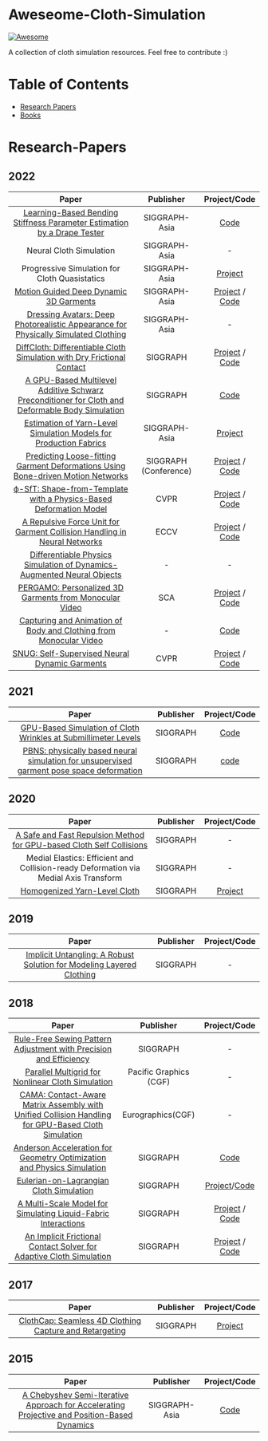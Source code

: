 # Aweseome-Cloth-Simulation
[![Awesome](https://awesome.re/badge.svg)](https://awesome.re)

A collection of cloth simulation resources. Feel free to contribute :)

Table of Contents
=================
  
  * [Research Papers](#Research-Papers)
  * [Books](#Books)

# Research-Papers
## 2022
| Paper | Publisher | Project/Code |
| :----------------------------------------------------------: | :--------------: | :-----------------------------------------------------: |
| [Learning-Based Bending Stiffness Parameter Estimation by a Drape Tester](https://wanghmin.github.io/Feng-2022-LBB/Feng-2022-LBB.pdf) | SIGGRAPH-Asia | [Code](https://github.com/DrapeTester/ClothDrapeTester) |
| Neural Cloth Simulation | SIGGRAPH-Asia | - |
| Progressive Simulation for Cloth Quasistatics | SIGGRAPH-Asia | [Project](https://eriszhang.github.io)
| [Motion Guided Deep Dynamic 3D Garments](https://arxiv.org/pdf/2209.11449.pdf) | SIGGRAPH-Asia | [Project](https://geometry.cs.ucl.ac.uk/projects/2022/MotionDeepGarment/) / [Code](https://github.com/MengZephyr/Motion-Guided-Deep-Dynamic-3D-Garment) |
| [Dressing Avatars: Deep Photorealistic Appearance for Physically Simulated Clothing](https://arxiv.org/pdf/2206.15470.pdf) | SIGGRAPH-Asia | -  |
| [DiffCloth: Differentiable Cloth Simulation with Dry Frictional Contact](https://people.csail.mit.edu/liyifei/uploads/diffcloth-highres-tog.pdf) | SIGGRAPH | [Project](https://people.csail.mit.edu/liyifei/publication/diffcloth/) / [Code](https://github.com/omegaiota/DiffCloth) |
| [A GPU-Based Multilevel Additive Schwarz Preconditioner for Cloth and Deformable Body Simulation](https://wanghmin.github.io/Wu-2022-AGM/Wu-2022-AGM.pdf) | SIGGRAPH | [Code](https://wanghmin.github.io/Wu-2022-AGM/Wu-2022-AGM-src.zip) |
| [Estimation of Yarn-Level Simulation Models for Production Fabrics](http://mslab.es/projects/YarnLevelFabrics/contents/sperl2022eylsmpf.pdf) | SIGGRAPH-Asia | [Project](http://mslab.es/projects/YarnLevelFabrics/) | - |
| [Predicting Loose-fitting Garment Deformations Using Bone-driven Motion Networks](https://arxiv.org/pdf/2205.01355.pdf) | SIGGRAPH (Conference)| [Project](http://www.cad.zju.edu.cn/home/jin/SigCloth2022/SigCloth2022.html) / [Code](https://github.com/non-void/VirtualBones) |
| [ϕ-SfT: Shape-from-Template with a Physics-Based Deformation Model](https://openaccess.thecvf.com/content/CVPR2022/papers/Kairanda_f-SfT_Shape-From-Template_With_a_Physics-Based_Deformation_Model_CVPR_2022_paper.pdf) | CVPR | [Project](https://4dqv.mpi-inf.mpg.de/phi-SfT/) / [Code](https://github.com/navamikairanda/phi_sft) | 
| [A Repulsive Force Unit for Garment Collision Handling in Neural Networks](https://qytan.com/files/refu.pdf) | ECCV | [Project](https://gamma.umd.edu/researchdirections/mlphysics/refu/) / [Code](https://github.com/aldehydecho/ReFU)
| [Differentiable Physics Simulation of Dynamics-Augmented Neural Objects](https://arxiv.org/pdf/2210.09420.pdf) | - | - |
| [PERGAMO: Personalized 3D Garments from Monocular Video](http://mslab.es/projects/PERGAMO/contents/casado-sca2022.pdf) | SCA | [Project](http://mslab.es/projects/PERGAMO/) / [Code](https://github.com/AndresCasado/pergamo) | 
| [Capturing and Animation of Body and Clothing from Monocular Video](https://arxiv.org/pdf/2210.01868v1.pdf) | - | [Code](https://github.com/YadiraF/SCARF)
| [SNUG: Self-Supervised Neural Dynamic Garments](http://mslab.es/projects/SNUG/contents/santesteban_CVPR2022.pdf) | CVPR | [Project](http://mslab.es/projects/SNUG/) / [Code](https://github.com/isantesteban/snug) | 

## 2021
| Paper | Publisher | Project/Code |
| :----------------------------------------------------------: | :--------------: | :-----------------------------------------------------: |
| [GPU-Based Simulation of Cloth Wrinkles at Submillimeter Levels](https://wanghmin.github.io/Wang-2021-GBS/Wang-2021-GBS.pdf) | SIGGRAPH | [Code](https://wanghmin.github.io/Wang-2021-GBS/Wang-2021-GBS-src.zip) | 
| [PBNS: physically based neural simulation for unsupervised garment pose space deformation](https://dl.acm.org/doi/10.1145/3478513.3480479) | SIGGRAPH | [code](https://github.com/hbertiche/PBNS) | 

## 2020
| Paper | Publisher | Project/Code |
| :----------------------------------------------------------: | :--------------: | :-----------------------------------------------------: |
| [A Safe and Fast Repulsion Method for GPU-based Cloth Self Collisions](https://wanghmin.github.io/Wu-2020-ASF/Wu-2020-ASF.pdf) | SIGGRAPH | - | 
| Medial Elastics: Efficient and Collision-ready Deformation via Medial Axis Transform | SIGGRAPH | - |
| [Homogenized Yarn-Level Cloth](http://pub.ist.ac.at/group_wojtan/projects/2020_Sperl_HYLC/2020_HYLC_paper_lowres.pdf) | SIGGRAPH | [Project](http://visualcomputing.ist.ac.at/publications/2020/HYLC/) |

## 2019
| Paper | Publisher | Project/Code |
| :----------------------------------------------------------: | :--------------: | :-----------------------------------------------------: |
| [Implicit Untangling: A Robust Solution for Modeling Layered Clothing](https://hal.archives-ouvertes.fr/hal-02129156) | SIGGRAPH | - |



## 2018
| Paper | Publisher | Project/Code |
| :----------------------------------------------------------: | :--------------: | :-----------------------------------------------------: |
| [Rule-Free Sewing Pattern Adjustment with Precision and Efficiency](https://wanghmin.github.io/Wang-2018-RFS/Wang-2018-RFS.pdf) | SIGGRAPH | - |
| [Parallel Multigrid for Nonlinear Cloth Simulation](https://wanghmin.github.io/Wang-2018-PMN/Wang-2018-PMN.pdf) | Pacific Graphics (CGF) |  -|
| [CAMA: Contact-Aware Matrix Assembly with Unified Collision Handling for GPU-Based Cloth Simulation](https://wanghmin.github.io/Tang-2016-CAM/Tang-2016-CAM.pdf) | Eurographics(CGF) | - | 
| [Anderson Acceleration for Geometry Optimization and Physics Simulation](https://dl.acm.org/doi/10.1145/3197517.3201290) | SIGGRAPH | [Code](https://github.com/bldeng/AASolver) | 
| [Eulerian-on-Lagrangian Cloth Simulation](https://people.engr.tamu.edu/sueda/projects/eol-cloth/WPLS2018.pdf) | SIGGRAPH | [Project](https://people.engr.tamu.edu/sueda/projects/eol-cloth/index.html)/[Code](https://github.com/sueda/eol-cloth) | 
| [A Multi-Scale Model for Simulating Liquid-Fabric Interactions](http://www.cs.columbia.edu/cg/wetcloth/main.pdf) | SIGGRAPH | [Project](http://www.cs.columbia.edu/cg/wetcloth/) / [Code](https://github.com/nepluno/libWetCloth) | 
| [An Implicit Frictional Contact Solver for Adaptive Cloth Simulation](https://www-users.cselabs.umn.edu/~lixx4611/files/clothNodalContactSolver.pdf) | SIGGRAPH |[Project](https://www-users.cselabs.umn.edu/~lixx4611/contact_friction.html) / [Code](https://github.com/lijieumn/argus-distribution) |

## 2017

| Paper | Publisher | Project/Code |
| :----------------------------------------------------------: | :--------------: | :-----------------------------------------------------: |
| [ClothCap: Seamless 4D Clothing Capture and Retargeting](https://ps.is.mpg.de/uploads_file/attachment/attachment/374/clothcap.pdf) | SIGGRAPH | [Project](https://ps.is.mpg.de/publications/pons-moll-siggraph2017) |

## 2015
| Paper | Publisher | Project/Code |
| :----------------------------------------------------------: | :--------------: | :-----------------------------------------------------: |
| [A Chebyshev Semi-Iterative Approach for Accelerating Projective and Position-Based Dynamics](https://wanghmin.github.io/Wang-2015-ACS/Wang-2015-ACS.pdf) | SIGGRAPH-Asia | [Code](https://wanghmin.github.io/Wang-2015-ACS/Chebyshev_sim.zip) |

